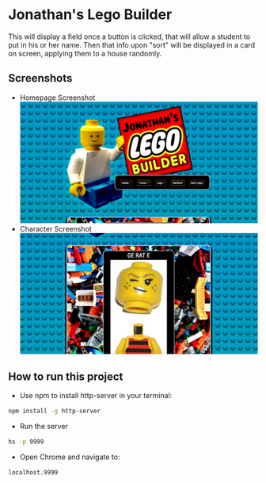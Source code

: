 # Jonathan's Lego Builder

This will display a field once a button is clicked, that will allow a student to put in his or her name. Then that info upon "sort" will be displayed in a card on screen, applying them to a house randomly. 

## Screenshots
* Homepage Screenshot
![main screenshot](https://raw.githubusercontent.com/JonathanPMohan/lego-builder/master/src/images/screenshot2.png)
* Character Screenshot
![character screenshot](https://raw.githubusercontent.com/JonathanPMohan/lego-builder/master/src/images/screenshot.png)

## How to run this project
* Use npm to install http-server in your terminal:
```sh 
npm install -g http-server
```
* Run the server
```sh
hs -p 9999
```
* Open Chrome and navigate to:
```
localhost.9999
```
